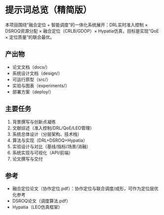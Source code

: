 # 提示词总览（精简版）

本项目围绕“融合定位 + 智能调度”的一体化系统展开：DRL实时准入控制 × DSROQ资源分配 × 融合定位（CRLB/GDOP）× Hypatia仿真，目标是实现“QoE × 定位质量”的联合最优。

## 产出物
- 论文文档（docs/）
- 系统设计文档（design/）
- 可运行原型（src/）
- 实验与图表（experiments/）
- 部署方案（deploy/）

## 主要任务
1. 背景撰写与创新点凝练
2. 文献综述（准入控制/DRL/QoE/LEO管理）
3. 系统总体设计（分层架构、技术栈）
4. 算法与实现（DRL+DSROQ+Hypatia）
5. 实验设计与对比（基线/指标/场景/消融）
6. 系统实现与可视化（API/前端）
7. 论文撰写与交付

## 参考
- 融合定位论文（协作定位.pdf）：协作定位与联合调度/成形，可作为定位层优化参考
- DSROQ论文（调度算法.pdf）
- Hypatia（LEO仿真框架）
